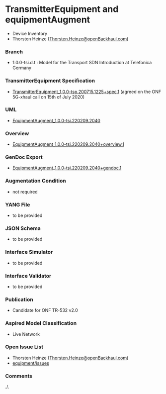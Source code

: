 # TransmitterEquipment and equipmentAugment
- Device Inventory
- Thorsten Heinze (Thorsten.Heinze@openBackhaul.com)

### Branch
- 1.0.0-tsi.d.t : Model for the Transport SDN Introduction at Telefonica Germany

### TransmitterEquipment Specification
- [TransmitterEquipment_1.0.0-tsp.200715.1225+spec.1](./TransmitterEquipment_1.0.0-tsp.200715.1225+spec.1.pdf) (agreed on the ONF 5G-xhaul call on 15th of July 2020)

### UML
- [EquipmentAugment_1.0.0-tsi.220209.2040](./EquipmentAugment_1.0.0-tsi.220209.2040.zip)

### Overview 
- [EquipmentAugment_1.0.0-tsi.220209.2040+overview.1](./EquipmentAugment_1.0.0-tsi.220209.2040+overview.1.png)

### GenDoc Export
- [EquipmentAugment_1.0.0-tsi.220209.2040+gendoc.1](./EquipmentAugment_1.0.0-tsi.220209.2040+gendoc.1.docx)

### Augmentation Condition
- not required

### YANG File
- to be provided

### JSON Schema
- to be provided

### Interface Simulator
- to be provided

### Interface Validator
- to be provided

### Publication
- Candidate for ONF TR-532 v2.0 

### Aspired Model Classification
- Live Network

### Open Issue List
- Thorsten Heinze (Thorsten.Heinze@openBackhaul.com)
- [equipment/issues](../../issues)

### Comments
./.

